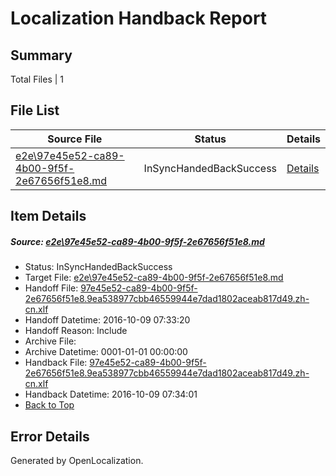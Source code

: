 # <a name='report-top'></a> Localization Handback Report

## Summary
 Total Files | 1

## File List
 Source File | Status | Details 
 ----------- | ------ | ------- 
 [e2e\97e45e52-ca89-4b00-9f5f-2e67656f51e8.md](https://github.com/OpenLocalizationTestOrg/ol-test0/blob/24e68abe9881fcc8ba77096d333d12edc5f965b4/e2e/97e45e52-ca89-4b00-9f5f-2e67656f51e8.md) | InSyncHandedBackSuccess | [Details](#c73159e850349918d1f1d2b1923dd0df30be4a3d1)

## Item Details
##### <a name='c73159e850349918d1f1d2b1923dd0df30be4a3d1'></a> Source: [e2e\97e45e52-ca89-4b00-9f5f-2e67656f51e8.md](https://github.com/OpenLocalizationTestOrg/ol-test0/blob/24e68abe9881fcc8ba77096d333d12edc5f965b4/e2e/97e45e52-ca89-4b00-9f5f-2e67656f51e8.md)
* Status: InSyncHandedBackSuccess
* Target File: [e2e\97e45e52-ca89-4b00-9f5f-2e67656f51e8.md](https://github.com/OpenLocalizationTestOrg/ol-test0-zhcn/blob/35f8a9daa026058a284188869487b64139189894/e2e/97e45e52-ca89-4b00-9f5f-2e67656f51e8.md)
* Handoff File: [97e45e52-ca89-4b00-9f5f-2e67656f51e8.9ea538977cbb46559944e7dad1802aceab817d49.zh-cn.xlf](https://github.com/OpenLocalizationTestOrg/ol-test0-handoff/blob/22d0f91be4bb22e45d11616a7f9d1e6b315136be/ol-handoff/OpenLocalizationTestOrg/ol-test0-zhcn/qimu/ht/97e45e52-ca89-4b00-9f5f-2e67656f51e8.9ea538977cbb46559944e7dad1802aceab817d49.zh-cn.xlf)
* Handoff Datetime: 2016-10-09 07:33:20
* Handoff Reason: Include
* Archive File: 
* Archive Datetime: 0001-01-01 00:00:00
* Handback File: [97e45e52-ca89-4b00-9f5f-2e67656f51e8.9ea538977cbb46559944e7dad1802aceab817d49.zh-cn.xlf](https://github.com/OpenLocalizationTestOrg/ol-test0-handback/blob/9a6d456558514e86875e1f441d5fca83471ab97f/ol-handback/OpenLocalizationTestOrg/ol-test0-zhcn/qimu/ht/97e45e52-ca89-4b00-9f5f-2e67656f51e8.9ea538977cbb46559944e7dad1802aceab817d49.zh-cn.xlf)
* Handback Datetime: 2016-10-09 07:34:01
* [Back to Top](#report-top)


## Error Details

Generated by OpenLocalization.
